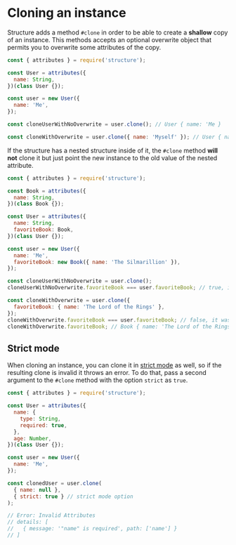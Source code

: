 # Cloning an instance

Structure adds a method `#clone` in order to be able to create a **shallow** copy of an instance. This methods accepts an optional overwrite object that permits you to overwrite some attributes of the copy.

```js
const { attributes } = require('structure');

const User = attributes({
  name: String,
})(class User {});

const user = new User({
  name: 'Me',
});

const cloneUserWithNoOverwrite = user.clone(); // User { name: 'Me }

const cloneWithOverwrite = user.clone({ name: 'Myself' }); // User { name: 'Myself' }
```

If the structure has a nested structure inside of it, the `#clone` method **will not** clone it but just point the new instance to the old value of the nested attribute.

```js
const { attributes } = require('structure');

const Book = attributes({
  name: String,
})(class Book {});

const User = attributes({
  name: String,
  favoriteBook: Book,
})(class User {});

const user = new User({
  name: 'Me',
  favoriteBook: new Book({ name: 'The Silmarillion' }),
});

const cloneUserWithNoOverwrite = user.clone();
cloneUserWithNoOverwrite.favoriteBook === user.favoriteBook; // true, it was not cloned

const cloneWithOverwrite = user.clone({
  favoriteBook: { name: 'The Lord of the Rings' },
});
cloneWithOverwrite.favoriteBook === user.favoriteBook; // false, it was **replaced** with the new value
cloneWithOverwrite.favoriteBook; // Book { name: 'The Lord of the Rings' }
```

## Strict mode

When cloning an instance, you can clone it in [strict mode](strict-mode.md) as well, so if the resulting clone is invalid it throws an error. To do that, pass a second argument to the `#clone` method with the option `strict` as `true`.

```js
const { attributes } = require('structure');

const User = attributes({
  name: {
    type: String,
    required: true,
  },
  age: Number,
})(class User {});

const user = new User({
  name: 'Me',
});

const clonedUser = user.clone(
  { name: null },
  { strict: true } // strict mode option
);

// Error: Invalid Attributes
// details: [
//   { message: '"name" is required', path: ['name'] }
// ]
```
